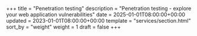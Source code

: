 +++
title = "Penetration testing"
description = "Penetration testing - explore your web application vulnerabilities"
date = 2025-01-01T08:00:00+00:00
updated = 2023-01-01T08:00:00+00:00
template = "services/section.html"
sort_by = "weight"
weight = 1
draft = false
+++
